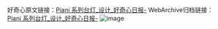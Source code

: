 好奇心原文链接：[Piani 系列台灯_设计_好奇心日报-](https://www.qdaily.com/articles/2404.html)
WebArchive归档链接：[Piani 系列台灯_设计_好奇心日报-](http://web.archive.org/web/20190623151103/https://www.qdaily.com/articles/2404.html)
![image](http://ww3.sinaimg.cn/large/007d5XDpgy1g3vc2ps60sj30u040pqdm)